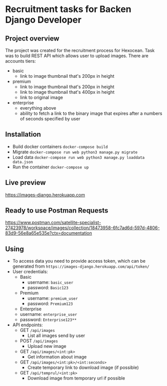 # Recruitment tasks for Backen Django Developer

## Project overview
The project was created for the recruitment process for Hexocean. Task was to build REST API which allows user to upload images.
There are accounts tiers:
- basic
  - link to image thumbnail that's 200px in height
- premium
  - link to image thumbnail that's 200px in height
  - link to image thumbnail that's 400px in height
  - link to original image
- enterprise
  - everything above
  - ability to fetch a link to the binary image that expires after a numbers of seconds specified by user

## Installation

- Build docker containers `docker-compose build`
- Migrate `docker-compose run web python3 manage.py migrate`
- Load data `docker-compose run web python3 manage.py loaddata data.json`
- Run the container `docker-compose up`

## Live preview
https://images-django.herokuapp.com

## Ready to use Postman Requests
https://www.postman.com/satellite-specialist-27423978/workspace/images/collection/18473958-6fc7ad6d-597d-4806-83d9-56e8a65e535e?ctx=documentation

## Using
- To access data you need to provide access token, which can be generated from `https://images-django.herokuapp.com/api/token/`
- User credentials:
  - Basic
    - username: ```basic_user```
    - password: ```Basic123```
  - Premium
    - username: ```premium_user```
    - password: ```Premium123```
  - Enterprise
   - username: ```enterprise_user```
    - password: ```Enterprise123**```
- API endpoints:
  - GET `/api/images`
    - List all images send by user
  - POST `/api/images`
    - Upload new image
  - GET `/api/images/<int:pk>`
    - Get information about image
  - GET `/api/images/<int:pk>/<int:seconds>`
    - Create temporary link to download image (if possible)
  - GET `/api/temprul/<int:pk>`
    - Download image from temporary url if possible